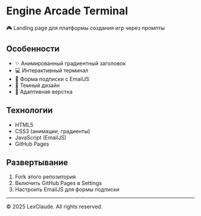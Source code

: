 # Engine Arcade Terminal

🎮 Landing page для платформы создания игр через промпты

## Особенности

- ✨ Анимированный градиентный заголовок
- 💻 Интерактивный терминал
- 📧 Форма подписки с EmailJS
- 🌙 Темный дизайн
- 📱 Адаптивная верстка

## Технологии

- HTML5
- CSS3 (анимации, градиенты)
- JavaScript (EmailJS)
- GitHub Pages

## Развертывание

1. Fork этого репозитория
2. Включить GitHub Pages в Settings
3. Настроить EmailJS для формы подписки

---

© 2025 LexClaude. All rights reserved.
